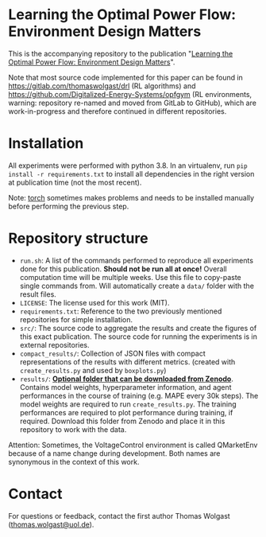 # Learning the Optimal Power Flow: Environment Design Matters
This is the accompanying repository to the publication "[Learning the Optimal Power Flow: Environment Design Matters](https://arxiv.org/abs/2403.17831)".

Note that most source code implemented for this paper can be found in 
https://gitlab.com/thomaswolgast/drl (RL algorithms) and 
https://github.com/Digitalized-Energy-Systems/opfgym 
(RL environments, warning: repository re-named and moved from GitLab to GitHub), 
which are work-in-progress and therefore continued in different repositories. 

# Installation
All experiments were performed with python 3.8. In an virtualenv, run `pip install -r requirements.txt` to install all dependencies in the right version at publication time (not the most recent). 

Note: [torch](https://pytorch.org/get-started/locally/) sometimes makes problems and needs to be installed manually before performing the previous step.

# Repository structure
- `run.sh`: A list of the commands performed to reproduce all experiments done for this publication. **Should not be run all at once!** Overall computation time will be multiple weeks. Use this file to copy-paste single commands from. Will automatically create a `data/` folder with the result files. 
- `LICENSE`: The license used for this work (MIT). 
- `requirements.txt`: Reference to the two previously mentioned repositories for simple installation. 
- `src/`: The source code to aggregate the results and create the figures of this exact publication. The source code for running the experiments is in external repositories.
- `compact_results/`: Collection of JSON files with compact representations of the results with different metrics. (created with `create_results.py` and used by `boxplots.py`)
- `results/`: **[Optional folder that can be downloaded from Zenodo](https://zenodo.org/records/13284446)**. Contains model weights, hyperparameter information, and agent performances in the course of training (e.g. MAPE every 30k steps). The model weights are required to run `create_results.py`. The training performances are required to plot performance during training, if required. Download this folder from Zenodo and place it in this repository to work with the data. 

Attention: Sometimes, the VoltageControl environment is called QMarketEnv because of a name change during development. Both names are synonymous in the context of this work. 

# Contact
For questions or feedback, contact the first author Thomas Wolgast (thomas.wolgast@uol.de). 
